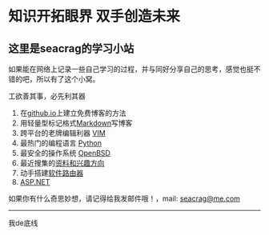 # 知识开拓眼界 双手创造未来
## 这里是seacrag的学习小站

如果能在网络上记录一些自己学习的过程，并与同好分享自己的思考，感觉也挺不错的吧，所以有了这个小窝。

工欲善其事，必先利其器

1. 在[github.io](/docs/githubdoc.md)上建立免费博客的方法
2. 用轻量型标记格式[Markdown](/docs/Markdowndoc.md)写博客
3. 跨平台的老牌编辑利器 [VIM](/docs/VIMdoc.md)
4. 最热门的编程语言 [Python](/docs/pythondoc.md)
5. 最安全的操作系统 [OpenBSD](/docs/openbsddoc.md)
6. 最近搜集的[资料和兴趣方向](/docs/think.md)
7. 动手搭建[软件路由器](/docs/openwrt.md)
8. [ASP.NET](https://docs.microsoft.com/zh-cn/aspnet/index?view=aspnetcore-2.1)

如果你有什么奇思妙想，请记得给我发邮件哦！，mail: seacrag@me.com


----
我de底线
